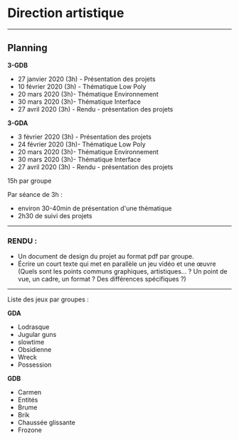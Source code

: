# Direction artistique

---

## Planning

**3-GDB**

- 27 janvier 2020 (3h) - Présentation des projets
- 10 février 2020 (3h) - Thématique Low Poly
- 20 mars 2020 (3h)- Thématique Environnement
- 30 mars 2020 (3h)- Thématique Interface
- 27 avril 2020 (3h) - Rendu - présentation des projets

**3-GDA**

- 3 février 2020 (3h) - Présentation des projets
- 24 février 2020 (3h)- Thématique Low Poly
- 20 mars 2020 (3h)- Thématique Environnement
- 30 mars 2020 (3h)- Thématique Interface
- 27 avril 2020 (3h) -  Rendu - présentation des projets

15h par groupe

Par séance de 3h :

- environ 30-40min de présentation d'une thématique
- 2h30 de suivi des projets

---

### RENDU :

- Un document de design du projet au format pdf par groupe.
- Écrire un court texte qui met en parallèle un jeu vidéo et une œuvre (Quels sont les points communs graphiques, artistiques... ? Un point de vue, un cadre, un format ? Des différences spécifiques ?)

---

Liste des jeux par groupes :

**GDA**

- Lodrasque 
- Jugular guns 
- slowtime 
- Obsidienne 
- Wreck 
- Possession 

**GDB**

- Carmen 
- Entités 
- Brume 
- Brik 
- Chaussée glissante 
- Frozone 

